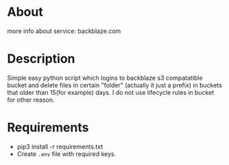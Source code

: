 # About
more info about service: backblaze.com
# Description
Simple  easy python script which logins to backblaze s3 compatatible bucket and delete files in certain "folder" (actually it just a prefix) in buckets that older than 15(for example) days.
I do not use lifecycle rules in bucket for other reason.
# Requirements
- pip3 install -r requirements.txt
- Create `.env` file with required keys.
